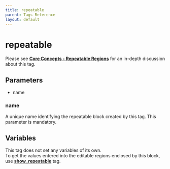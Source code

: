 ```yaml
---
title: repeatable
parent: Tags Reference
layout: default
---
```


# repeatable

Please see [**Core Concepts - Repeatable Regions**](../concepts/repeatable-regions.html) for an in-depth discussion about this tag.

## Parameters

* name

### name

A unique name identifying the repeatable block created by this tag. This parameter is mandatory.

## Variables

This tag does not set any variables of its own.<br/>
To get the values entered into the editable regions enclosed by this block, use [**show\_repeatable**](./show_repeatable.html) tag.
